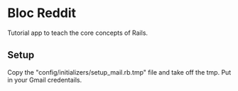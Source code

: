 # Bloc Reddit

Tutorial app to teach the core concepts of Rails.


## Setup

Copy the "config/initializers/setup_mail.rb.tmp" file and take off the tmp. Put in your Gmail credentails.
